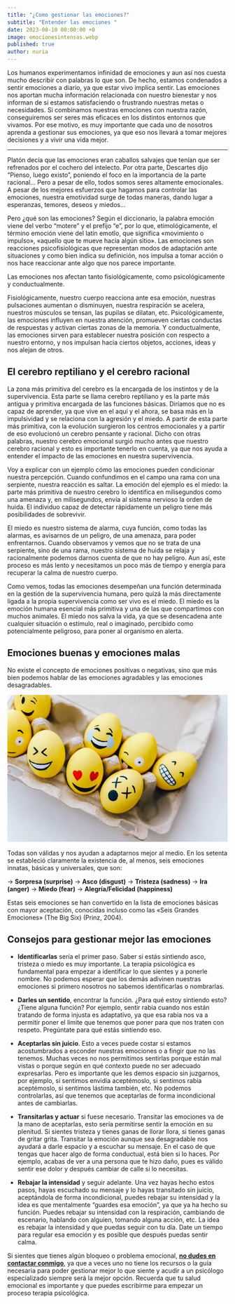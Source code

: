 ```yaml
---
title: "¿Como gestionar las emociones?"
subtitle: "Entender las emociones "
date: 2023-08-10 00:00:00 +0
image: emocionesintensas.webp
published: true
author: nuria
---
```


Los humanos experimentamos infinidad de emociones y aun así nos cuesta mucho describir con palabras lo que son. De hecho, estamos condenados a sentir emociones a diario, ya que estar vivo implica sentir.  Las emociones nos aportan mucha información relacionada con nuestro bienestar y nos informan de si estamos satisfaciendo o frustrando nuestras metas o necesidades. Si combinamos nuestras emociones con nuestra razón, conseguiremos ser seres más eficaces en los distintos entornos que vivamos. Por ese motivo, es muy importante que cada uno de nosotros aprenda a gestionar sus emociones, ya que eso nos llevará a tomar mejores decisiones y a vivir una vida mejor. 


---


Platón decía que las emociones eran caballos salvajes que tenían que ser refrenados por el cochero del intelecto. Por otra parte, Descartes dijo “Pienso, luego existo”, poniendo el foco en la importancia de la parte racional… Pero a pesar de ello, todos somos seres altamente emocionales. A pesar de los mejores esfuerzos que hagamos para controlar las emociones, nuestra emotividad surge de todas maneras, dando lugar a esperanzas, temores, deseos y miedos…

Pero ¿qué son las emociones? Según el diccionario, la palabra emoción viene del verbo “motere” y el prefijo “e”, por lo que, etimológicamente, el término emoción viene del latín emotĭo, que significa «movimiento o impulso», «aquello que te mueve hacia algún sitio». Las emociones son reacciones psicofisiológicas que representan modos de adaptación ante situaciones y como bien indica su definición, nos impulsa a tomar acción o nos hace reaccionar ante algo que nos parece importante.

Las emociones nos afectan tanto fisiológicamente, como psicológicamente y conductualmente. 

Fisiológicamente, nuestro cuerpo reacciona ante esa emoción, nuestras pulsaciones aumentan o disminuyen, nuestra respiración se acelera, nuestros músculos se tensan, las pupilas se dilatan, etc. Psicológicamente, las emociones influyen en nuestra atención, promueven ciertas conductas de respuestas y activan ciertas zonas de la memoria. Y conductualmente, las emociones sirven para establecer nuestra posición con respecto a nuestro entorno, y nos impulsan hacia ciertos objetos, acciones, ideas y nos alejan de otros. 

## El cerebro reptiliano y el cerebro racional

La zona más primitiva del cerebro es la encargada de los instintos y de la supervivencia. Esta parte se llama cerebro reptiliano y es la parte más antigua y primitiva encargada de las funciones básicas. Diríamos que no es capaz de aprender, ya que vive en el aquí y el ahora, se basa más en la impulsividad y se relaciona con la agresión y el miedo. A partir de esta parte más primitiva, con la evolución surgieron los centros emocionales y a partir de eso evolucionó un cerebro pensante y racional. Dicho con otras palabras, nuestro cerebro emocional surgió mucho antes que nuestro cerebro racional y esto es importante tenerlo en cuenta, ya que nos ayuda a entender el impacto de las emociones en nuestra supervivencia.

Voy a explicar con un ejemplo cómo las emociones pueden condicionar nuestra percepción. Cuando confundimos en el campo una rama con una serpiente, nuestra reacción es saltar. La emoción del ejemplo es el miedo: la parte más primitiva de nuestro cerebro lo identifica en milisegundos como una amenaza y, en milisegundos, envía al sistema nervioso la orden de huida. El individuo capaz de detectar rápidamente un peligro tiene más posibilidades de sobrevivir. 

El miedo es nuestro sistema de alarma, cuya función, como todas las alarmas, es avisarnos de un peligro, de una amenaza, para poder enfrentarnos. Cuando observamos y vemos que no se trata de una serpiente, sino de una rama, nuestro sistema de huida se relaja y racionalmente podemos darnos cuenta de que no hay peligro. Aun así, este proceso es más lento y necesitamos un poco más de tiempo y energía para recuperar la calma de nuestro cuerpo.

Como vemos, todas las emociones desempeñan una función determinada en la gestión de la supervivencia humana, pero quizá la más directamente ligada a la propia supervivencia como ser vivo es el miedo. El miedo es la emoción humana esencial más primitiva y una de las que compartimos con muchos animales. El miedo nos salva la vida, ya que se desencadena ante cualquier situación o estímulo, real o imaginado, percibido como potencialmente peligroso, para poner al organismo en alerta.

## Emociones buenas y emociones malas

No existe el concepto de emociones positivas o negativas, sino que más bien podemos hablar de las emociones agradables y las emociones desagradables. 

![Emociones Básicas](emocionesbasica.webp)

Todas son válidas y nos ayudan a adaptarnos mejor al medio. En los setenta se estableció claramente la existencia de, al menos, seis emociones innatas, básicas y universales, que son:

→ **Sorpresa (surprise)**
→ **Asco (disgust)**
→ **Tristeza (sadness)** 
→ **Ira (anger)** 
→ **Miedo (fear)**
→ **Alegría/Felicidad (happiness)**

Estas seis emociones se han convertido en la lista de emociones básicas con mayor aceptación, conocidas incluso como las «Seis Grandes Emociones» (The Big Six) (Prinz, 2004).

## Consejos para gestionar mejor las emociones 

- **Identificarlas** sería el primer paso. Saber si estás sintiendo asco, tristeza o miedo es muy importante. La terapia psicológica es fundamental para empezar a identificar lo que sientes y a ponerle nombre. No podemos esperar que los demás adivinen nuestras emociones si primero nosotros no sabemos identificarlas o nombrarlas. 

- **Darles un sentido**, encontrar la función.  ¿Para qué estoy sintiendo esto? ¿Tiene alguna función? Por ejemplo, sentir rabia cuando nos están tratando de forma injusta es adaptativo, ya que esa rabia nos va a permitir poner el límite que tenemos que poner para que nos traten con respeto. Pregúntate para qué estás sintiendo eso.

- **Aceptarlas sin juicio**. Esto a veces puede costar si estamos acostumbrados a esconder nuestras emociones o a fingir que no las tenemos. Muchas veces no nos permitimos sentirlas porque están mal vistas o porque según en qué contexto puede no ser adecuado expresarlas. Pero es importante que les demos espacio sin juzgarnos, por ejemplo, si sentimos envidia aceptémoslo, si sentimos rabia aceptémoslo, si sentimos lástima también, etc. No podemos controlarlas, así que tenemos que aceptarlas de forma incondicional antes de cambiarlas.

- **Transitarlas y actuar** si fuese necesario. Transitar las emociones va de la mano de aceptarlas, esto sería permitirse sentir la emoción en su plenitud. Si sientes tristeza y tienes ganas de llorar llora, si tienes ganas de gritar grita. Transitar la emoción aunque sea desagradable nos ayudará a darle espacio y a escuchar su mensaje. En el caso de que tengas que hacer algo de forma conductual, está bien si lo haces. Por ejemplo, acabas de ver a una persona que te hizo daño, pues es válido sentir ese dolor y después cambiar de calle si lo necesitas.

- **Rebajar la intensidad** y seguir adelante. Una vez hayas hecho estos pasos, hayas escuchado su mensaje y lo hayas transitado sin juicio, aceptándola de forma incondicional, puedes rebajar su intensidad y la idea es que mentalmente “guardes esa emoción”, ya que ya ha hecho su función. Puedes rebajar su intensidad con la respiración, cambiando de escenario, hablando con alguien, tomando alguna acción, etc. La idea es rebajar la intensidad y que puedas seguir con tu día. Date un tiempo para regular esa emoción y es posible que después puedas sentir calma.


Si sientes que tienes algún bloqueo o problema emocional, [**no dudes en contactar conmigo**](https://www.nurialeon.com/contacto/), ya que a veces uno no tiene los recursos o la guía necesaria para poder gestionar mejor lo que siente y acudir a un psicólogo especializado siempre será la mejor opción. Recuerda que tu salud emocional es importante y que puedes escribirme para empezar un proceso terapia psicológica. 
